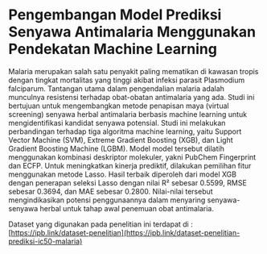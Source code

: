 # Pengembangan Model Prediksi Senyawa Antimalaria Menggunakan Pendekatan Machine Learning

Malaria merupakan salah satu penyakit paling mematikan di kawasan tropis dengan tingkat mortalitas yang tinggi akibat infeksi parasit Plasmodium falciparum. Tantangan utama dalam pengendalian malaria adalah munculnya resistensi terhadap obat-obatan antimalaria yang ada. Studi ini bertujuan untuk mengembangkan metode penapisan maya (virtual screening) senyawa herbal antimalaria berbasis machine learning untuk mengidentifikasi kandidat senyawa potensial. Studi ini melakukan perbandingan terhadap tiga algoritma machine learning, yaitu Support Vector Machine (SVM), Extreme Gradient Boosting (XGB), dan Light Gradient Boosting Machine (LGBM). Model model tersebut dilatih menggunakan kombinasi deskriptor molekuler, yakni PubChem Fingerprint dan ECFP. Untuk meningkatkan kinerja prediktif, dilakukan pemilihan fitur menggunakan metode Lasso. Hasil terbaik diperoleh dari model XGB dengan penerapan seleksi Lasso dengan nilai R² sebesar 0.5599, RMSE sebesar 0.3694, dan 
MAE sebesar 0.2800. Nilai-nilai tersebut mengindikasikan potensi penggunaannya dalam menyaring senyawa-senyawa herbal untuk tahap awal penemuan obat antimalaria. 

Dataset yang digunakan pada penelitian ini terdapat di : [https://ipb.link/dataset-penelitian](https://ipb.link/dataset-penelitian-prediksi-ic50-malaria)
